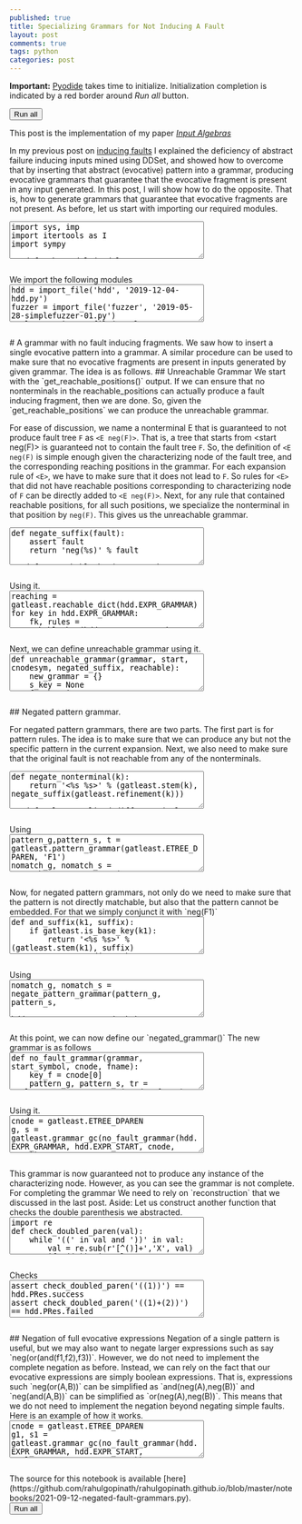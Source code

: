 ```yaml
---
published: true
title: Specializing Grammars for Not Inducing A Fault
layout: post
comments: true
tags: python
categories: post
---
```

<script type="text/javascript">window.languagePluginUrl='/resources/pyodide/full/3.9/';</script>
<script src="/resources/pyodide/full/3.9/pyodide.js"></script>
<link rel="stylesheet" type="text/css" media="all" href="/resources/skulpt/css/codemirror.css">
<link rel="stylesheet" type="text/css" media="all" href="/resources/skulpt/css/solarized.css">
<link rel="stylesheet" type="text/css" media="all" href="/resources/skulpt/css/env/editor.css">

<script src="/resources/skulpt/js/codemirrorepl.js" type="text/javascript"></script>
<script src="/resources/skulpt/js/python.js" type="text/javascript"></script>
<script src="/resources/pyodide/js/env/editor.js" type="text/javascript"></script>

**Important:** [Pyodide](https://pyodide.readthedocs.io/en/latest/) takes time to initialize.
Initialization completion is indicated by a red border around *Run all* button.
<form name='python_run_form'>
<button type="button" name="python_run_all">Run all</button>
</form>

This post is the implementation of my paper [*Input Algebras*](https://rahul.gopinath.org/publications/#gopinath2021input)

In my previous post on [inducing faults](/post/2021/09/09/fault-inducing-grammar/)
I explained the deficiency of abstract failure inducing inputs mined using
DDSet, and showed how to overcome that by inserting that abstract (evocative)
pattern into a grammar, producing evocative grammars that guarantee that the
evocative fragment is present in any input generated. In this post, I will show
how to do the opposite. That is, how to generate grammars that guarantee that
evocative fragments are not present.
As before, let us start with importing our required modules.

<!--
############
import sys, imp
import itertools as I
import sympy

def make_module(modulesource, sourcestr, modname):
    codeobj = compile(modulesource, sourcestr, 'exec')
    newmodule = imp.new_module(modname)
    exec(codeobj, newmodule.__dict__)
    return newmodule

def import_file(name, location):
    if "pyodide" in sys.modules:
        import pyodide
        github_repo = 'https://raw.githubusercontent.com/'
        my_repo =  'rahulgopinath/rahulgopinath.github.io'
        module_loc = github_repo + my_repo + '/master/notebooks/%s' % location
        module_str = pyodide.open_url(module_loc).getvalue()
    else:
        module_loc = './notebooks/%s' % location
        with open(module_loc, encoding='utf-8') as f:
            module_str = f.read()
    return make_module(module_str, module_loc, name)

############
-->
<form name='python_run_form'>
<textarea cols="40" rows="4" name='python_edit'>
import sys, imp
import itertools as I
import sympy

def make_module(modulesource, sourcestr, modname):
    codeobj = compile(modulesource, sourcestr, &#x27;exec&#x27;)
    newmodule = imp.new_module(modname)
    exec(codeobj, newmodule.__dict__)
    return newmodule

def import_file(name, location):
    if &quot;pyodide&quot; in sys.modules:
        import pyodide
        github_repo = &#x27;https://raw.githubusercontent.com/&#x27;
        my_repo =  &#x27;rahulgopinath/rahulgopinath.github.io&#x27;
        module_loc = github_repo + my_repo + &#x27;/master/notebooks/%s&#x27; % location
        module_str = pyodide.open_url(module_loc).getvalue()
    else:
        module_loc = &#x27;./notebooks/%s&#x27; % location
        with open(module_loc, encoding=&#x27;utf-8&#x27;) as f:
            module_str = f.read()
    return make_module(module_str, module_loc, name)
</textarea><br />
<pre class='Output' name='python_output'></pre>
<div name='python_canvas'></div>
</form>
We import the following modules

<!--
############
hdd = import_file('hdd', '2019-12-04-hdd.py')
fuzzer = import_file('fuzzer', '2019-05-28-simplefuzzer-01.py')
gatleast = import_file('gatleast', '2021-09-09-fault-inducing-grammar.py')
gmultiple = import_file('gmultiple', '2021-09-10-multiple-fault-grammars.py')
gexpr = import_file('gexpr', '2021-09-11-fault-expressions.py')

############
-->
<form name='python_run_form'>
<textarea cols="40" rows="4" name='python_edit'>
hdd = import_file(&#x27;hdd&#x27;, &#x27;2019-12-04-hdd.py&#x27;)
fuzzer = import_file(&#x27;fuzzer&#x27;, &#x27;2019-05-28-simplefuzzer-01.py&#x27;)
gatleast = import_file(&#x27;gatleast&#x27;, &#x27;2021-09-09-fault-inducing-grammar.py&#x27;)
gmultiple = import_file(&#x27;gmultiple&#x27;, &#x27;2021-09-10-multiple-fault-grammars.py&#x27;)
gexpr = import_file(&#x27;gexpr&#x27;, &#x27;2021-09-11-fault-expressions.py&#x27;)
</textarea><br />
<pre class='Output' name='python_output'></pre>
<div name='python_canvas'></div>
</form>
# A grammar with no fault inducing fragments.
We saw how to insert a single evocative pattern into a grammar.
A similar procedure can be used to make sure that no evocative
fragments are present in inputs generated by given grammar.
The idea is as follows.
## Unreachable Grammar
We start with the `get_reachable_positions()` output. If we can ensure
that no nonterminals in the reachable_positions can actually produce a fault
inducing fragment, then we are done. So, given the `get_reachable_positions`
we can produce the unreachable grammar.

For ease of discussion, we name a
nonterminal E that is guaranteed to not produce fault tree `F` as `<E neg(F)>`.
That is, a tree that starts from <start neg(F)> is guaranteed not to contain
the fault tree `F`.
So, the definition of `<E neg(F)` is simple enough given the characterizing
node of the fault tree, and the corresponding reaching positions in the
grammar.
For each expansion rule of `<E>`, we have to make sure that it does not lead
to `F`. So rules for `<E>` that did not have reachable positions corresponding
to characterizing node of `F` can be directly added to `<E neg(F)>`. Next,
for any rule that contained reachable positions, for all such positions, we
specialize the nonterminal in that position by `neg(F)`. This gives us the
unreachable grammar.

<!--
############
def negate_suffix(fault):
    assert fault
    return 'neg(%s)' % fault

def unreachable_key(grammar, key, cnodesym, negated_suffix, reachable):
    rules = grammar[key]
    my_rules = []
    for rule in grammar[key]:
        positions = gatleast.get_reachable_positions(rule, cnodesym, reachable)
        if not positions:
            # not embeddable here. We can add this rule.
            my_rules.append(rule)
        else:
            new_rule = [gatleast.refine_base_key(t, negated_suffix)
                    if p in positions else t for p,t in enumerate(rule)]
            my_rules.append(new_rule)
    return (gatleast.refine_base_key(key, negated_suffix), my_rules)

############
-->
<form name='python_run_form'>
<textarea cols="40" rows="4" name='python_edit'>
def negate_suffix(fault):
    assert fault
    return &#x27;neg(%s)&#x27; % fault

def unreachable_key(grammar, key, cnodesym, negated_suffix, reachable):
    rules = grammar[key]
    my_rules = []
    for rule in grammar[key]:
        positions = gatleast.get_reachable_positions(rule, cnodesym, reachable)
        if not positions:
            # not embeddable here. We can add this rule.
            my_rules.append(rule)
        else:
            new_rule = [gatleast.refine_base_key(t, negated_suffix)
                    if p in positions else t for p,t in enumerate(rule)]
            my_rules.append(new_rule)
    return (gatleast.refine_base_key(key, negated_suffix), my_rules)
</textarea><br />
<pre class='Output' name='python_output'></pre>
<div name='python_canvas'></div>
</form>
Using it.

<!--
############
reaching = gatleast.reachable_dict(hdd.EXPR_GRAMMAR)
for key in hdd.EXPR_GRAMMAR:
    fk, rules = unreachable_key(hdd.EXPR_GRAMMAR, key, '<factor>',
                                negate_suffix('F1'), reaching)
    print(fk)
    for r in rules:
        print('    ', r)
    print()


############
-->
<form name='python_run_form'>
<textarea cols="40" rows="4" name='python_edit'>
reaching = gatleast.reachable_dict(hdd.EXPR_GRAMMAR)
for key in hdd.EXPR_GRAMMAR:
    fk, rules = unreachable_key(hdd.EXPR_GRAMMAR, key, &#x27;&lt;factor&gt;&#x27;,
                                negate_suffix(&#x27;F1&#x27;), reaching)
    print(fk)
    for r in rules:
        print(&#x27;    &#x27;, r)
    print()
</textarea><br />
<pre class='Output' name='python_output'></pre>
<div name='python_canvas'></div>
</form>
Next, we can define unreachable grammar using it.

<!--
############
def unreachable_grammar(grammar, start, cnodesym, negated_suffix, reachable):
    new_grammar = {}
    s_key = None
    for key in grammar:
        fk, rules = unreachable_key(grammar, key, cnodesym, negated_suffix, reachable)
        assert fk not in new_grammar
        if key == start: s_key = fk
        new_grammar[fk] = rules
    return new_grammar, s_key

############
-->
<form name='python_run_form'>
<textarea cols="40" rows="4" name='python_edit'>
def unreachable_grammar(grammar, start, cnodesym, negated_suffix, reachable):
    new_grammar = {}
    s_key = None
    for key in grammar:
        fk, rules = unreachable_key(grammar, key, cnodesym, negated_suffix, reachable)
        assert fk not in new_grammar
        if key == start: s_key = fk
        new_grammar[fk] = rules
    return new_grammar, s_key
</textarea><br />
<pre class='Output' name='python_output'></pre>
<div name='python_canvas'></div>
</form>
## Negated pattern grammar.

For negated pattern grammars, there are two parts. The first part is for
pattern rules. The idea is to make sure that we can produce any but not the
specific pattern in the current expansion. Next, we also need to make sure
that the original fault is not reachable from any of the nonterminals.

<!--
############
def negate_nonterminal(k):
    return '<%s %s>' % (gatleast.stem(k), negate_suffix(gatleast.refinement(k)))

def rule_normalized_difference(rulesA, rulesB):
    rem_rulesA = rulesA
    for ruleB in rulesB:
        rem_rulesA = [rA for rA in rem_rulesA
                if not gmultiple.normalized_rule_match(rA, ruleB)]
    return rem_rulesA

def unmatch_a_refined_rule_in_pattern_grammar(refined_rule):
    negated_rules = []
    for pos,token in enumerate(refined_rule):
        if not fuzzer.is_nonterminal(token): continue
        if gatleast.is_base_key(token): continue
        r = [negate_nonterminal(t) if i==pos else t for i,t in enumerate(refined_rule)]
        negated_rules.append(r)
    return negated_rules

def unmatch_definition_in_pattern_grammar(refined_rules, base_rules):
    # Given the set of rules, we take one rule at a time,
    # and generate the negated rule set from that.
    negated_rules_refined = []
    for ruleR in refined_rules:
        neg_rules = unmatch_a_refined_rule_in_pattern_grammar(ruleR)
        negated_rules_refined.extend(neg_rules)

    # Finally, we need to add the other non-matching rules to the pattern def.
    negated_rules_base = rule_normalized_difference(base_rules, refined_rules)

    return negated_rules_refined + negated_rules_base


def unmatch_pattern_grammar(pattern_grammar, pattern_start, base_grammar):
    negated_grammar = {}
    for l_key in pattern_grammar:
        l_rule = pattern_grammar[l_key][0]
        nl_key = negate_nonterminal(l_key)
        # find all rules that do not match, and add to negated_grammar,
        normal_l_key = gmultiple.normalize(l_key)
        base_rules = base_grammar[normal_l_key]
        refined_rules = pattern_grammar[l_key]

        negated_rules = unmatch_definition_in_pattern_grammar(refined_rules,
                                                              base_rules)
        negated_grammar[nl_key] = negated_rules
    return {**negated_grammar, **pattern_grammar} , negate_nonterminal(pattern_start)

############
-->
<form name='python_run_form'>
<textarea cols="40" rows="4" name='python_edit'>
def negate_nonterminal(k):
    return &#x27;&lt;%s %s&gt;&#x27; % (gatleast.stem(k), negate_suffix(gatleast.refinement(k)))

def rule_normalized_difference(rulesA, rulesB):
    rem_rulesA = rulesA
    for ruleB in rulesB:
        rem_rulesA = [rA for rA in rem_rulesA
                if not gmultiple.normalized_rule_match(rA, ruleB)]
    return rem_rulesA

def unmatch_a_refined_rule_in_pattern_grammar(refined_rule):
    negated_rules = []
    for pos,token in enumerate(refined_rule):
        if not fuzzer.is_nonterminal(token): continue
        if gatleast.is_base_key(token): continue
        r = [negate_nonterminal(t) if i==pos else t for i,t in enumerate(refined_rule)]
        negated_rules.append(r)
    return negated_rules

def unmatch_definition_in_pattern_grammar(refined_rules, base_rules):
    # Given the set of rules, we take one rule at a time,
    # and generate the negated rule set from that.
    negated_rules_refined = []
    for ruleR in refined_rules:
        neg_rules = unmatch_a_refined_rule_in_pattern_grammar(ruleR)
        negated_rules_refined.extend(neg_rules)

    # Finally, we need to add the other non-matching rules to the pattern def.
    negated_rules_base = rule_normalized_difference(base_rules, refined_rules)

    return negated_rules_refined + negated_rules_base


def unmatch_pattern_grammar(pattern_grammar, pattern_start, base_grammar):
    negated_grammar = {}
    for l_key in pattern_grammar:
        l_rule = pattern_grammar[l_key][0]
        nl_key = negate_nonterminal(l_key)
        # find all rules that do not match, and add to negated_grammar,
        normal_l_key = gmultiple.normalize(l_key)
        base_rules = base_grammar[normal_l_key]
        refined_rules = pattern_grammar[l_key]

        negated_rules = unmatch_definition_in_pattern_grammar(refined_rules,
                                                              base_rules)
        negated_grammar[nl_key] = negated_rules
    return {**negated_grammar, **pattern_grammar} , negate_nonterminal(pattern_start)
</textarea><br />
<pre class='Output' name='python_output'></pre>
<div name='python_canvas'></div>
</form>
Using

<!--
############
pattern_g,pattern_s, t = gatleast.pattern_grammar(gatleast.ETREE_DPAREN, 'F1')
nomatch_g, nomatch_s = unmatch_pattern_grammar(pattern_g,
                                               pattern_s, hdd.EXPR_GRAMMAR)
gatleast.display_grammar(nomatch_g, nomatch_s)

############
-->
<form name='python_run_form'>
<textarea cols="40" rows="4" name='python_edit'>
pattern_g,pattern_s, t = gatleast.pattern_grammar(gatleast.ETREE_DPAREN, &#x27;F1&#x27;)
nomatch_g, nomatch_s = unmatch_pattern_grammar(pattern_g,
                                               pattern_s, hdd.EXPR_GRAMMAR)
gatleast.display_grammar(nomatch_g, nomatch_s)
</textarea><br />
<pre class='Output' name='python_output'></pre>
<div name='python_canvas'></div>
</form>
Now, for negated pattern grammars, not only do we need to make sure that the
pattern is not directly matchable, but also that the pattern cannot be
embedded. For that we simply conjunct it with `neg(F1)`

<!--
############
def and_suffix(k1, suffix):
    if gatleast.is_base_key(k1):
        return '<%s %s>' % (gatleast.stem(k1), suffix)
    return '<%s and(%s,%s)>' % (gatleast.stem(k1), gatleast.refinement(k1), suffix)

def base_rep(t):
    if fuzzer.is_nonterminal(t):
        return gmultiple.normalize(t)
    return t

def negate_pattern_grammar(pattern_grammar, pattern_start, base_grammar,
        nfault_suffix):
    reachable_keys = gatleast.reachable_dict(base_grammar)
    nomatch_g, nomatch_s = unmatch_pattern_grammar(pattern_grammar,
                                                   pattern_start, base_grammar)

    new_grammar = {}

    my_key = gmultiple.normalize(pattern_start)
    # which keys can reach pattern_start?
    keys_that_can_reach_fault = [k for k in reachable_keys
                                if my_key in reachable_keys[k]]
    #for k in keys_that_can_reach_fault: assert my_key in reachable_keys[k]
    new_g = {}
    for k in nomatch_g:
        new_rules = []
        for rule in nomatch_g[k]:
            new_rule = [and_suffix(t, nfault_suffix)
                        if base_rep(t) in keys_that_can_reach_fault
                        else t for t in rule]
            new_rules.append(new_rule)
        new_g[k] = new_rules
    return new_g, negate_nonterminal(pattern_start)

############
-->
<form name='python_run_form'>
<textarea cols="40" rows="4" name='python_edit'>
def and_suffix(k1, suffix):
    if gatleast.is_base_key(k1):
        return &#x27;&lt;%s %s&gt;&#x27; % (gatleast.stem(k1), suffix)
    return &#x27;&lt;%s and(%s,%s)&gt;&#x27; % (gatleast.stem(k1), gatleast.refinement(k1), suffix)

def base_rep(t):
    if fuzzer.is_nonterminal(t):
        return gmultiple.normalize(t)
    return t

def negate_pattern_grammar(pattern_grammar, pattern_start, base_grammar,
        nfault_suffix):
    reachable_keys = gatleast.reachable_dict(base_grammar)
    nomatch_g, nomatch_s = unmatch_pattern_grammar(pattern_grammar,
                                                   pattern_start, base_grammar)

    new_grammar = {}

    my_key = gmultiple.normalize(pattern_start)
    # which keys can reach pattern_start?
    keys_that_can_reach_fault = [k for k in reachable_keys
                                if my_key in reachable_keys[k]]
    #for k in keys_that_can_reach_fault: assert my_key in reachable_keys[k]
    new_g = {}
    for k in nomatch_g:
        new_rules = []
        for rule in nomatch_g[k]:
            new_rule = [and_suffix(t, nfault_suffix)
                        if base_rep(t) in keys_that_can_reach_fault
                        else t for t in rule]
            new_rules.append(new_rule)
        new_g[k] = new_rules
    return new_g, negate_nonterminal(pattern_start)
</textarea><br />
<pre class='Output' name='python_output'></pre>
<div name='python_canvas'></div>
</form>
Using

<!--
############
nomatch_g, nomatch_s = negate_pattern_grammar(pattern_g, pattern_s,
                                            hdd.EXPR_GRAMMAR, 'neg(F1)')
# next we need to conjunct
gatleast.display_grammar(nomatch_g, nomatch_s)

############
-->
<form name='python_run_form'>
<textarea cols="40" rows="4" name='python_edit'>
nomatch_g, nomatch_s = negate_pattern_grammar(pattern_g, pattern_s,
                                            hdd.EXPR_GRAMMAR, &#x27;neg(F1)&#x27;)
# next we need to conjunct
gatleast.display_grammar(nomatch_g, nomatch_s)
</textarea><br />
<pre class='Output' name='python_output'></pre>
<div name='python_canvas'></div>
</form>
At this point, we can now define our `negated_grammar()`
The new grammar is as follows

<!--
############
def no_fault_grammar(grammar, start_symbol, cnode, fname):
    key_f = cnode[0]
    pattern_g, pattern_s, tr = gatleast.pattern_grammar(cnode, fname)
    negated_suffix = negate_suffix(fname)
    nomatch_g, nomatch_s = negate_pattern_grammar(pattern_g,
                                pattern_s, grammar, negated_suffix)

    reachable_keys = gatleast.reachable_dict(grammar)
    reach_g, reach_s = gatleast.reachable_grammar(grammar,
                                start_symbol, key_f, fname, reachable_keys)
    unreach_g, unreach_s = unreachable_grammar(grammar,
                                start_symbol, key_f, negated_suffix, reachable_keys)

    combined_grammar = {**grammar, **nomatch_g, **reach_g, **unreach_g}
    unreaching_sym = gatleast.refine_base_key(key_f, negated_suffix)

    # We cant add `unreach_g[unreaching_sym]` directly to
    # `combined_grammar[unreaching_sym]` because it will then match
    # ```
    # [['<factor neg(F1)>',
    #         [['(', []],
    #          ['<expr neg(F1)>',
    #              [['<term neg(F1)>',
    #                  [['<factor neg(F1)>',
    #                      [['(', []],
    #                       ['<expr neg(F1)>', ],
    #                       [')', []]]]]]]],
    #          [')',    []]]]]
    # ```
    # So, what we will do, is to make sure that the combined rules do not either
    # reach the negated patterns nor do the match the negated patterns.

    anded_defs = gmultiple.and_definitions(unreach_g[unreaching_sym],
                                            nomatch_g[nomatch_s])

    combined_grammar[unreaching_sym] = anded_defs

    return combined_grammar, unreach_s

############
-->
<form name='python_run_form'>
<textarea cols="40" rows="4" name='python_edit'>
def no_fault_grammar(grammar, start_symbol, cnode, fname):
    key_f = cnode[0]
    pattern_g, pattern_s, tr = gatleast.pattern_grammar(cnode, fname)
    negated_suffix = negate_suffix(fname)
    nomatch_g, nomatch_s = negate_pattern_grammar(pattern_g,
                                pattern_s, grammar, negated_suffix)

    reachable_keys = gatleast.reachable_dict(grammar)
    reach_g, reach_s = gatleast.reachable_grammar(grammar,
                                start_symbol, key_f, fname, reachable_keys)
    unreach_g, unreach_s = unreachable_grammar(grammar,
                                start_symbol, key_f, negated_suffix, reachable_keys)

    combined_grammar = {**grammar, **nomatch_g, **reach_g, **unreach_g}
    unreaching_sym = gatleast.refine_base_key(key_f, negated_suffix)

    # We cant add `unreach_g[unreaching_sym]` directly to
    # `combined_grammar[unreaching_sym]` because it will then match
    # ```
    # [[&#x27;&lt;factor neg(F1)&gt;&#x27;,
    #         [[&#x27;(&#x27;, []],
    #          [&#x27;&lt;expr neg(F1)&gt;&#x27;,
    #              [[&#x27;&lt;term neg(F1)&gt;&#x27;,
    #                  [[&#x27;&lt;factor neg(F1)&gt;&#x27;,
    #                      [[&#x27;(&#x27;, []],
    #                       [&#x27;&lt;expr neg(F1)&gt;&#x27;, ],
    #                       [&#x27;)&#x27;, []]]]]]]],
    #          [&#x27;)&#x27;,    []]]]]
    # ```
    # So, what we will do, is to make sure that the combined rules do not either
    # reach the negated patterns nor do the match the negated patterns.

    anded_defs = gmultiple.and_definitions(unreach_g[unreaching_sym],
                                            nomatch_g[nomatch_s])

    combined_grammar[unreaching_sym] = anded_defs

    return combined_grammar, unreach_s
</textarea><br />
<pre class='Output' name='python_output'></pre>
<div name='python_canvas'></div>
</form>
Using it.

<!--
############
cnode = gatleast.ETREE_DPAREN
g, s = gatleast.grammar_gc(no_fault_grammar(hdd.EXPR_GRAMMAR, hdd.EXPR_START, cnode, 'F1'))
gatleast.display_grammar(g, s)

############
-->
<form name='python_run_form'>
<textarea cols="40" rows="4" name='python_edit'>
cnode = gatleast.ETREE_DPAREN
g, s = gatleast.grammar_gc(no_fault_grammar(hdd.EXPR_GRAMMAR, hdd.EXPR_START, cnode, &#x27;F1&#x27;))
gatleast.display_grammar(g, s)
</textarea><br />
<pre class='Output' name='python_output'></pre>
<div name='python_canvas'></div>
</form>
This grammar is now guaranteed not to produce any instance of the characterizing node.
However, as you can see the grammar is not complete. For completing the
grammar We need to rely on `reconstruction` that we discussed in the last post.
Aside: Let us construct another function that checks the double
parenthesis we abstracted.

<!--
############
import re
def check_doubled_paren(val):
    while '((' in val and '))' in val:
        val = re.sub(r'[^()]+','X', val)
        if '((X))' in val:
            return hdd.PRes.success
        val = val.replace(r'(X)', '')
    return hdd.PRes.failed

############
-->
<form name='python_run_form'>
<textarea cols="40" rows="4" name='python_edit'>
import re
def check_doubled_paren(val):
    while &#x27;((&#x27; in val and &#x27;))&#x27; in val:
        val = re.sub(r&#x27;[^()]+&#x27;,&#x27;X&#x27;, val)
        if &#x27;((X))&#x27; in val:
            return hdd.PRes.success
        val = val.replace(r&#x27;(X)&#x27;, &#x27;&#x27;)
    return hdd.PRes.failed
</textarea><br />
<pre class='Output' name='python_output'></pre>
<div name='python_canvas'></div>
</form>
Checks

<!--
############
assert check_doubled_paren('((1))') == hdd.PRes.success
assert check_doubled_paren('((1)+(2))') == hdd.PRes.failed

############
-->
<form name='python_run_form'>
<textarea cols="40" rows="4" name='python_edit'>
assert check_doubled_paren(&#x27;((1))&#x27;) == hdd.PRes.success
assert check_doubled_paren(&#x27;((1)+(2))&#x27;) == hdd.PRes.failed
</textarea><br />
<pre class='Output' name='python_output'></pre>
<div name='python_canvas'></div>
</form>
## Negation of full evocative expressions
Negation of a single pattern is useful, but we may also want
to negate larger expressions such as say `neg(or(and(f1,f2),f3))`. However, we
do not need to implement the complete negation as before. Instead, we can rely
on the fact that our evocative expressions are simply boolean expressions.
That is, expressions such `neg(or(A,B))` can be simplified as
`and(neg(A),neg(B))` and `neg(and(A,B))` can be simplified as
`or(neg(A),neg(B))`. This means that we do not need to implement the negation
beyond negating simple faults.
Here is an example of how it works.

<!--
############
cnode = gatleast.ETREE_DPAREN
g1, s1 = gatleast.grammar_gc(no_fault_grammar(hdd.EXPR_GRAMMAR, hdd.EXPR_START, gatleast.ETREE_DPAREN, 'D1'))
g2, s2 = gatleast.grammar_gc(no_fault_grammar(hdd.EXPR_GRAMMAR, hdd.EXPR_START, gatleast.ETREE_DZERO, 'Z1'))
grammar ={**hdd.EXPR_GRAMMAR, **g1,**g2}
g_, s_ = gexpr.complete(grammar, '<start neg(or(D1,Z1))>')
gatleast.display_grammar(g_,s_)
print()
gf = fuzzer.LimitFuzzer(g_)
for i in range(100):
    t = gf.iter_gen_key(key=s_, max_depth=10)
    v = fuzzer.tree_to_string(t)
    assert gatleast.expr_div_by_zero(v) == hdd.PRes.failed and check_doubled_paren(v) == hdd.PRes.failed, (v, t)
    print(v)

g_, s_ = gexpr.complete(grammar, '<start neg(and(D1,Z1))>')
gatleast.display_grammar(g_,s_)
print()
gf = fuzzer.LimitFuzzer(g_)
for i in range(100):
    t = gf.iter_gen_key(key=s_, max_depth=10)
    v = fuzzer.tree_to_string(t)
    assert gatleast.expr_div_by_zero(v) == hdd.PRes.failed or check_doubled_paren(v) == hdd.PRes.failed, (v, t)
    print(v)

############
-->
<form name='python_run_form'>
<textarea cols="40" rows="4" name='python_edit'>
cnode = gatleast.ETREE_DPAREN
g1, s1 = gatleast.grammar_gc(no_fault_grammar(hdd.EXPR_GRAMMAR, hdd.EXPR_START, gatleast.ETREE_DPAREN, &#x27;D1&#x27;))
g2, s2 = gatleast.grammar_gc(no_fault_grammar(hdd.EXPR_GRAMMAR, hdd.EXPR_START, gatleast.ETREE_DZERO, &#x27;Z1&#x27;))
grammar ={**hdd.EXPR_GRAMMAR, **g1,**g2}
g_, s_ = gexpr.complete(grammar, &#x27;&lt;start neg(or(D1,Z1))&gt;&#x27;)
gatleast.display_grammar(g_,s_)
print()
gf = fuzzer.LimitFuzzer(g_)
for i in range(100):
    t = gf.iter_gen_key(key=s_, max_depth=10)
    v = fuzzer.tree_to_string(t)
    assert gatleast.expr_div_by_zero(v) == hdd.PRes.failed and check_doubled_paren(v) == hdd.PRes.failed, (v, t)
    print(v)

g_, s_ = gexpr.complete(grammar, &#x27;&lt;start neg(and(D1,Z1))&gt;&#x27;)
gatleast.display_grammar(g_,s_)
print()
gf = fuzzer.LimitFuzzer(g_)
for i in range(100):
    t = gf.iter_gen_key(key=s_, max_depth=10)
    v = fuzzer.tree_to_string(t)
    assert gatleast.expr_div_by_zero(v) == hdd.PRes.failed or check_doubled_paren(v) == hdd.PRes.failed, (v, t)
    print(v)
</textarea><br />
<pre class='Output' name='python_output'></pre>
<div name='python_canvas'></div>
</form>
The source for this notebook is available [here](https://github.com/rahulgopinath/rahulgopinath.github.io/blob/master/notebooks/2021-09-12-negated-fault-grammars.py).

<form name='python_run_form'>
<button type="button" name="python_run_all">Run all</button>
</form>
